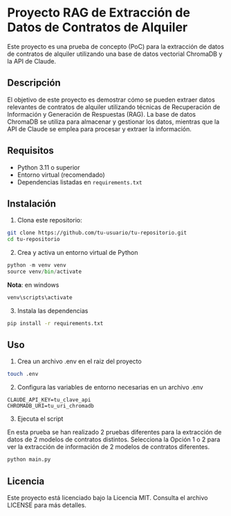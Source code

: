 # Proyecto RAG de Extracción de Datos de Contratos de Alquiler

Este proyecto es una prueba de concepto (PoC) para la extracción de datos de contratos de alquiler utilizando una base de datos vectorial ChromaDB y la API de Claude.

## Descripción

El objetivo de este proyecto es demostrar cómo se pueden extraer datos relevantes de contratos de alquiler utilizando técnicas de Recuperación de Información y Generación de Respuestas (RAG). La base de datos ChromaDB se utiliza para almacenar y gestionar los datos, mientras que la API de Claude se emplea para procesar y extraer la información.

## Requisitos

- Python 3.11 o superior
- Entorno virtual (recomendado)
- Dependencias listadas en `requirements.txt`

## Instalación

1. Clona este repositorio:
```bash
git clone https://github.com/tu-usuario/tu-repositorio.git
cd tu-repositorio
```

2. Crea y activa un entorno virtual de Python
```python
python -m venv venv
source venv/bin/activate
```

**Nota**: en windows 
```cmd
venv\scripts\activate
```

3. Instala las dependencias
```bash    
pip install -r requirements.txt
```

## Uso

1. Crea un archivo .env en el raiz del proyecto
```bash
touch .env
```

2. Configura las variables de entorno necesarias en un archivo .env
```.env
CLAUDE_API_KEY=tu_clave_api
CHROMADB_URI=tu_uri_chromadb
```

3. Ejecuta el script

En esta prueba se han realizado 2 pruebas diferentes para la extracción de datos de 2 modelos de contratos distintos. Selecciona la Opción 1 o 2 para ver la extracción de información de 2 modelos de contratos diferentes.

```bash
python main.py
```

## Licencia
Este proyecto está licenciado bajo la Licencia MIT. Consulta el archivo LICENSE para más detalles.

